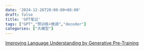 ```yaml
---
date: '2024-12-26T20:00:00+08:00'
draft: false
title: 'GPT笔记'
tags: ["GPT","预训练+微调","decoder"]
categories: ["大模型"]
---
```


[Improving Language Understanding by Generative Pre-Training](https://xves6ft58q.feishu.cn/docx/H567dmwUVoaWaFxRDlxcH76bn3c?from=from_copylink)

